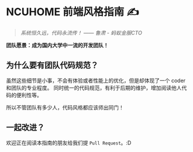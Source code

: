# NCUHOME 前端风格指南 ✍

> *系统恒久远，代码永流传！ —— 鲁肃 - 蚂蚁金服CTO*

**团队愿景：成为国内大学中一流的开发团队！**

## 为什么要有团队代码规范？
虽然这些细节是小事，不会有体验或者性能上的优化，但是却体现了一个 coder 和团队的专业程度。
同时统一的代码规范，有利于后期的维护，增加阅读他人代码的便利性等。

所以不管团队有多少人，代码风格都应该师出同门！

## 一起改进？

欢迎正在阅读本指南的朋友给我们提 `Pull Request`。:D